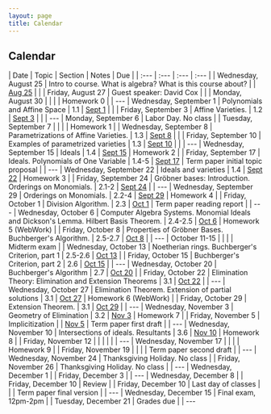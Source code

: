 ```yaml
---
layout: page
title: Calendar
---
```


## Calendar

| Date | Topic | Section | Notes | Due |
| :--- | :--- | :--- | :--- |
| Wednesday, August 25 | Intro to course. What is algebra? What is this course about? | | [Aug 25](https://drive.google.com/file/d/1-2Bsl5FBw7tsjLX3isTO9hgt8hH-WknH/view?usp=sharing) | |
| Friday, August 27 | Guest speaker: David Cox | |
| Monday, August 30 | | | | Homework 0 |
| ---
| Wednesday, September 1 | Polynomials and Affine Space | 1.1 | [Sept 1](https://drive.google.com/file/d/1xq_VqrRuH6qFU4GoK0dd4leZceI1-MIn/view?usp=sharing) | |
| Friday, September 3 | Affine Varieties.  | 1.2 | [Sept 3](https://drive.google.com/file/d/1-2gnRJH4Glv9IHicoyL89lm_oWPyrbmv/view?usp=sharing) | |
| ---
| Monday, September 6 | Labor Day. No class |
| Tuesday, September 7 | | | | Homework 1 |
| Wednesday, September 8 | Parametrizations of Affine Varieties. | 1.3 | [Sept 8](https://drive.google.com/file/d/1-2nmcrxunZtkf-x17RcLbRVRvZmASOdt/view?usp=sharing) | |
| Friday, September 10 | Examples of parametrized varieties | 1.3 | [Sept 10](https://drive.google.com/file/d/1-2uxsDBDmodyvihq8hALWhGPIme9kI17/view?usp=sharing) | |
| ---
| Wednesday, September 15 | Ideals | 1.4 | [Sept 15](https://drive.google.com/file/d/1D7yUaYC6IQ8-N43qOyojQMDws8Fx3LLi/view?usp=sharing) | Homework 2 |
| Friday, September 17 | Ideals. Polynomials of One Variable | 1.4-5 | [Sept 17](https://drive.google.com/file/d/1-4RxUnDFd0h_O5fuxeM9oDEFf4VazoJ1/view?usp=sharing) | Term paper initial topic proposal |
| ---
| Wednesday, September 22 | Ideals and varieties | 1.4 | [Sept 22](https://drive.google.com/file/d/1-5CqMOZzmxQ1_iNXwDN1oL4Q4xIXFLtI/view?usp=sharing) | Homework 3 |
| Friday, September 24 | Gröbner bases: Introduction. Orderings on Monomials. | 2.1-2 | [Sept 24](https://drive.google.com/file/d/1-7zp6YQLUEIF973nhdWOYh0l9LQTF7o0/view?usp=sharing) |
| ---
| Wednesday, September 29 | Orderings on Monomials.  | 2.2-4 | [Sept 29](https://drive.google.com/file/d/1OGpaHNtnTM5rWyCHUhvLH5w3Ue1idxMO/view?usp=sharing) | Homework 4 |
| Friday, October 1 | Division Algorithm.  | 2.3 | [Oct 1](https://drive.google.com/file/d/1-AFtYy4aXMz68LvoJEOdwWN4cMK5bK5D/view?usp=sharing) | Term paper reading report |
| ---
| Wednesday, October 6 | Computer Algebra Systems. Monomial Ideals and Dickson's Lemma. Hilbert Basis Theorem. | 2.4-2.5 | [Oct 6](https://drive.google.com/file/d/1-PZYKTthso6f2f8-C6Y-6jyIBu0dfIpw/view?usp=sharing) | Homework 5 (WebWork) |
| Friday, October 8 | Properties of Gröbner Bases. Buchberger's Algorithm.  | 2.5-2.7 | [Oct 8](https://drive.google.com/file/d/1-RDyeEqxfMPxjDs1sj4_76E2fKKsBSSD/view?usp=sharing) |
| ---
| October 11-15 | | | | Midterm exam |
| Wednesday, October 13 | Noetherian rings. Buchberger's Criterion, part 1 | 2.5-2.6 | [Oct 13](https://drive.google.com/file/d/1-WJA1mi_-a-1Np9SvzRimwI2d1yxUzoY/view?usp=sharing) |
| Friday, October 15 | Buchberger's Criterion, part 2 | 2.6 | [Oct 15](https://drive.google.com/file/d/1-XOxgCfDn3hZR4biUfT9D0gnQrQZ6n5R/view?usp=sharing) |
| ---
| Wednesday, October 20 | Buchberger's Algorithm | 2.7 | [Oct 20](https://drive.google.com/file/d/1S8kN6Ovadz9KVI7aC8c1zgNs5GXhEzb7/view?usp=sharing) |
| Friday, October 22 | Elimination Theory: Elimination and Extension Theorems | 3.1 | [Oct 22](https://drive.google.com/file/d/1t0ElRES547wn9Q1vQ5MFemroMEHAGbZ7/view?usp=sharing) |
| ---
| Wednesday, October 27 | Elimination Theorem. Extension of partial solutions | 3.1 | [Oct 27](https://drive.google.com/file/d/1zf7SvP1MM2KHdU1uLARToDH2MFme_w-j/view?usp=sharing) | Homework 6 (WebWork) |
| Friday, October 29 | Extension Theorem. | 3.1 | [Oct 29](https://drive.google.com/file/d/1-jTmFUQpejKTvwZPB7txx94uYlqbowkY/view?usp=sharing) |
| ---
| Wednesday, November 3 | Geometry of Elimination | 3.2 | [Nov 3](https://drive.google.com/file/d/1w-W9BbgkM7vbyi0qqMcLApJIVMjdCAKE/view?usp=sharing) | Homework 7 |
| Friday, November 5 | Implicitization |  | [Nov 5](https://drive.google.com/file/d/1-mXQUoiX-tjvUtWV23rCvEx_oSAwrnjR/view?usp=sharing) | Term paper first draft |
| ---
| Wednesday, November 10 | Intersections of ideals. Resultants | 3.6 | [Nov 10](https://drive.google.com/file/d/1xQRX0IaEIxUbgGujF_4M7rYdSKj4tA9a/view?usp=sharing) | Homework 8 |
| Friday, November 12 |  |  | |  |
| ---
| Wednesday, November 17 | | | | Homework 9 |
| Friday, November 19 | | | | Term paper second draft |
| ---
| Wednesday, November 24 | Thanksgiving Holiday. No class |
| Friday, November 26 | Thanksgiving Holiday. No class |
| ---
| Wednesday, December 1 |
| Friday, December 3 |
| ---
| Wednesday, December 8 |
| Friday, December 10 | Review |
| Friday, December 10 | Last day of classes | | | Term paper final version |
| ---
| Wednesday, December 15 | Final exam, 12pm-2pm |
| Tuesday, December 21 | Grades due |
| ---
